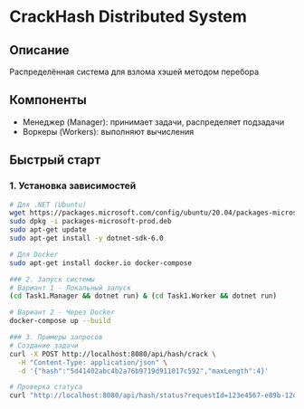 # CrackHash Distributed System

## Описание
Распределённая система для взлома хэшей методом перебора

## Компоненты
- Менеджер (Manager): принимает задачи, распределяет подзадачи
- Воркеры (Workers): выполняют вычисления

## Быстрый старт

### 1. Установка зависимостей
```bash
# Для .NET (Ubuntu)
wget https://packages.microsoft.com/config/ubuntu/20.04/packages-microsoft-prod.deb -O packages-microsoft-prod.deb
sudo dpkg -i packages-microsoft-prod.deb
sudo apt-get update
sudo apt-get install -y dotnet-sdk-6.0

# Для Docker
sudo apt-get install docker.io docker-compose

### 2. Запуск системы
# Вариант 1 - Локальный запуск
(cd Task1.Manager && dotnet run) & (cd Task1.Worker && dotnet run)

# Вариант 2 - Через Docker
docker-compose up --build

### 3. Примеры запросов
# Создание задачи
curl -X POST http://localhost:8080/api/hash/crack \
  -H "Content-Type: application/json" \
  -d '{"hash":"5d41402abc4b2a76b9719d911017c592","maxLength":4}'

# Проверка статуса
curl "http://localhost:8080/api/hash/status?requestId=123e4567-e89b-12d3-a456-426614174000"
